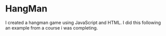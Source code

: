 # HangMan

I created a hangman game using JavaScript and HTML. I did this following an example from a course i was completing.
